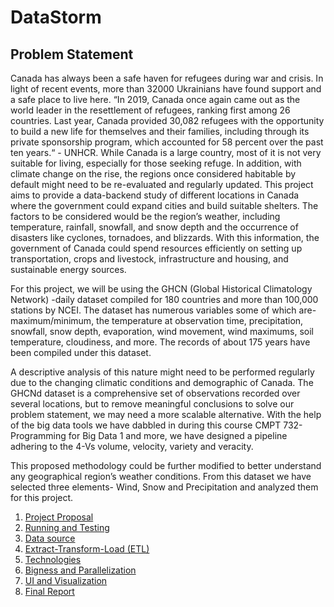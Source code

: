 # DataStorm

## Problem Statement
Canada has always been a safe haven for refugees during war and crisis. In light of recent events, more than 32000 Ukrainians have found support and a safe place to live here. “In 2019, Canada once again came out as the world leader in the resettlement of refugees, ranking first among 26 countries. Last year, Canada provided 30,082 refugees with the opportunity to build a new life for themselves and their families, including through its private sponsorship program, which accounted for 58 percent over the past ten years.“ - UNHCR. While Canada is a large country, most of it is not very suitable for living, especially for those seeking refuge. In addition, with climate change on the rise, the regions once considered habitable by default might need to be re-evaluated and regularly updated. This project aims to provide a data-backend study of different locations in Canada where the government could expand cities and build suitable shelters. The factors to be considered would be the region’s weather, including temperature, rainfall, snowfall, and snow depth and the occurrence of disasters like cyclones, tornadoes, and blizzards. With this information, the government of Canada could spend resources efficiently on setting up transportation, crops and livestock, infrastructure and housing, and sustainable energy sources.

For this project, we will be using the GHCN (Global Historical Climatology Network) -daily dataset compiled for 180 countries and more than 100,000 stations by NCEI. The dataset has numerous variables some of which are- maximum/minimum, the temperature at observation time, precipitation, snowfall, snow depth, evaporation, wind movement, wind maximums, soil temperature, cloudiness, and more. The records of about 175 years have been compiled under this dataset. 

A descriptive analysis of this nature might need to be performed regularly due to the changing climatic conditions and demographic of Canada. The GHCNd dataset is a comprehensive set of observations recorded over several locations, but to remove meaningful conclusions to solve our problem statement, we may need a more scalable alternative. With the help of the big data tools we have dabbled in during this course CMPT 732- Programming for Big Data 1 and more, we have designed a pipeline adhering to the 4-Vs volume, velocity, variety and veracity. 

This proposed methodology could be further modified to better understand any geographical region’s weather conditions. From this dataset we have selected three elements- Wind, Snow and Precipitation and analyzed them for this project.

1. [Project Proposal](proposal)
2. [Running and Testing](RUNNING.md)
3. [Data source](Acquiring)
4. [Extract-Transform-Load (ETL)](ETL)
5. [Technologies](Technologies)
6. [Bigness and Parallelization](Parallelization)
7. [UI and Visualization](Visualization)
8. [Final Report](report/report.pdf)
